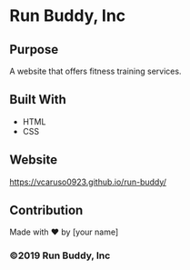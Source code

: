 # Run Buddy, Inc

## Purpose
A website that offers fitness training services. 

## Built With
* HTML
* CSS

## Website
https://vcaruso0923.github.io/run-buddy/

## Contribution
Made with ❤️ by [your name]

### ©️2019 Run Buddy, Inc 
